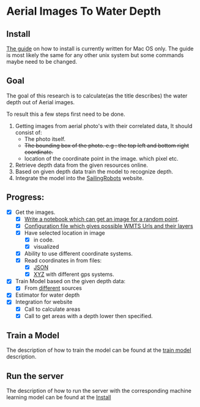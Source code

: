 # Aerial Images To Water Depth

## Install

[The guide](INSTALL_MAC_OS.md) on how to install is currently written for Mac OS only. 
The guide is most likely the same for any other unix system but some commands maybe need to be changed.

## Goal
The goal of this research is to calculate(as the title describes) the water depth out of Aerial images. 

To result this a few steps first need to be done.
1. Getting images from aerial photo's with their correlated data, It should consist of:
    * The photo itself.
    * ~~The bounding box of the photo. e.g : the top left and bottom right coordinate.~~
    * location of the coordinate point in the image. which pixel etc.
1. Retrieve depth data from the given resources online.
1. Based on given depth data train the model to recognize depth.
1. Integrate the model into the [SailingRobots](https://github.com/AlandSailingRobots/SailingRobotsWebsite) website. 

## Progress:
- [X] Get the images.
    - [X] [Write a notebook which can get an image for a random point](notebooks/WMTS_Single_Tile_Based.ipynb).
    - [X] [Configuration file which gives possible WMTS Urls and their layers](resources/wmts_config.json)
    - [X] Have selected location in image
        - [X] in code.
        - [X] visualized
    - [X] Ability to use different coordinate systems.
    - [X] Read coordinates in from files:
        - [X] [JSON](resources/coordinates.json)
        - [X] [XYZ](/data_resources/fileToObjects.py) with different gps systems.
- [X] Train Model based on the given depth data:
    - [X] From [different](/data_resources/DataSourcesTypes.py) sources
- [X] Estimator for water depth
- [X] Integration for website
    - [X] Call to calculate areas
    - [X] Call to get areas with a depth lower then specified.
 
 ## Train a Model
 The description of how to train the model can be found at the [train model](machine_learning/readme.md) description.
 
 ## Run the server
 The description of how to run the server with the corresponding machine learning model can be found at the [Install](INSTALL_MAC_OS.md#Starting-services)